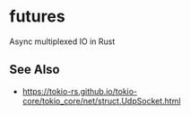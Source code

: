 # futures
Async multiplexed IO in Rust

## See Also
- https://tokio-rs.github.io/tokio-core/tokio_core/net/struct.UdpSocket.html
